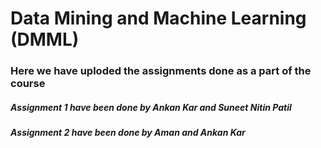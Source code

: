 # Data Mining and Machine Learning (DMML)

### Here we have uploded the assignments done as a part of the course


##### Assignment 1 have been done by Ankan Kar and Suneet Nitin Patil

##### Assignment 2 have been done by Aman and Ankan Kar